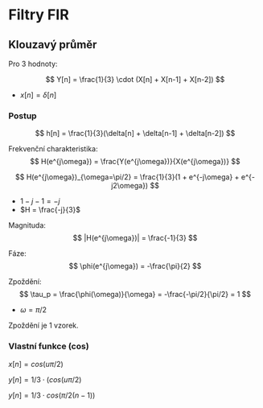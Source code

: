 # Filtry FIR
## Klouzavý průměr
Pro 3 hodnoty:

$$
Y[n] = \frac{1}{3} \cdot (X[n] + X[n-1] + X[n-2])
$$
- $x[n] = \delta[n]$
### Postup
$$
h[n] = \frac{1}{3}(\delta[n] + \delta[n-1] + \delta[n-2])
$$

Frekvenční charakteristika:
$$
H(e^{j\omega}) = \frac{Y(e^{j\omega})}{X(e^{j\omega})}
$$

$$
H(e^{j\omega})_{\omega=\pi/2} = \frac{1}{3}(1 + e^{-j\omega} + e^{-j2\omega})
$$
- $1 -j -1 = -j$
- $H = \frac{-j}{3}$

Magnituda:
$$
|H(e^{j\omega})| = \frac{-1}{3}
$$

Fáze:
$$
\phi(e^{j\omega}) = -\frac{\pi}{2}
$$

Zpoždění:
$$
\tau_p = \frac{\phi(\omega)}{\omega} = -\frac{-\pi/2}{\pi/2} = 1
$$
- $\omega = \pi/2$

Zpoždění je 1 vzorek.

### Vlastní funkce (cos)
$x[n] = cos(u \pi/2)$

$y[n] = 1/3 \cdot (cos(u \pi/2)$

$y[n] = 1/3 \cdot cos(\pi/2 (n-1))$